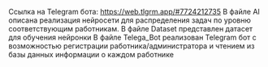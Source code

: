 Ссылка на Telegram бота: https://web.tlgrm.app/#7724212735
В файле AI описана реализация нейросети для распределения задач по уровню соответствующим работникам.
В файле Dataset представлен датасет для обучения нейронки
В файле Telega_Bot реализован Telegram бот с возможностью регистрации работника/администратора и чтением из базы данных информации о каждом работнике
